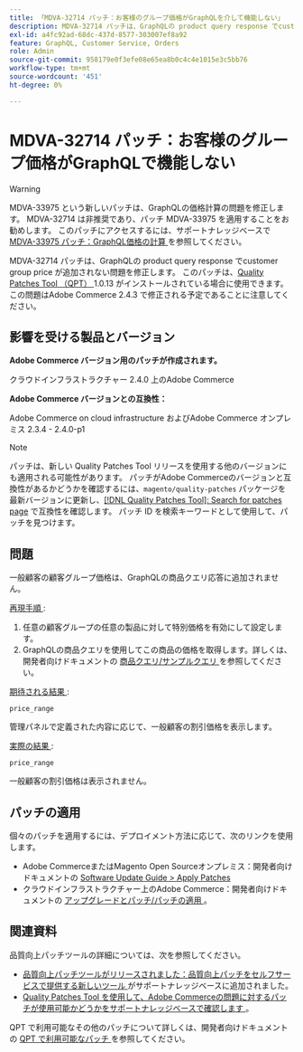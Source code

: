 ```yaml
---
title: 「MDVA-32714 パッチ：お客様のグループ価格がGraphQLを介して機能しない」
description: MDVA-32714 パッチは、GraphQLの product query response でсustomer group price が追加されない問題を修正します。 このパッチは、Quality Patches Tool （QPT） 1.0.13 がインストールされている場合に使用できます。 この問題はAdobe Commerce 2.4.3 で修正される予定であることに注意してください。
exl-id: a4fc92ad-68dc-437d-8577-303007ef8a92
feature: GraphQL, Customer Service, Orders
role: Admin
source-git-commit: 958179e0f3efe08e65ea8b0c4c4e1015e3c5bb76
workflow-type: tm+mt
source-wordcount: '451'
ht-degree: 0%

---
```


# MDVA-32714 パッチ：お客様のグループ価格がGraphQLで機能しない

>[!WARNING]
>
>MDVA-33975 という新しいパッチは、GraphQLの価格計算の問題を修正します。 MDVA-32714 は非推奨であり、パッチ MDVA-33975 を適用することをお勧めします。 このパッチにアクセスするには、サポートナレッジベースで [MDVA-33975 パッチ：GraphQL価格の計算 ](https://experienceleague.adobe.com/docs/commerce-knowledge-base/kb/support-tools/patches/mdva-33975-magento-patch-graphql-price-calculations.html) を参照してください。

MDVA-32714 パッチは、GraphQLの product query response でсustomer group price が追加されない問題を修正します。 このパッチは、[Quality Patches Tool （QPT） ](https://devdocs.magento.com/guides/v2.4/comp-mgr/patching.html#mqp)1.0.13 がインストールされている場合に使用できます。 この問題はAdobe Commerce 2.4.3 で修正される予定であることに注意してください。

## 影響を受ける製品とバージョン

**Adobe Commerce バージョン用のパッチが作成されます。**

クラウドインフラストラクチャー 2.4.0 上のAdobe Commerce

**Adobe Commerce バージョンとの互換性：**

Adobe Commerce on cloud infrastructure およびAdobe Commerce オンプレミス 2.3.4 - 2.4.0-p1

>[!NOTE]
>
>パッチは、新しい Quality Patches Tool リリースを使用する他のバージョンにも適用される可能性があります。 パッチがAdobe Commerceのバージョンと互換性があるかどうかを確認するには、`magento/quality-patches` パッケージを最新バージョンに更新し、[[!DNL Quality Patches Tool]: Search for patches page](https://devdocs.magento.com/quality-patches/tool.html#patch-grid) で互換性を確認します。 パッチ ID を検索キーワードとして使用して、パッチを見つけます。

## 問題

一般顧客の顧客グループ価格は、GraphQLの商品クエリ応答に追加されません。

<u> 再現手順 </u>:

1. 任意の顧客グループの任意の製品に対して特別価格を有効にして設定します。
1. GraphQLの商品クエリを使用してこの商品の価格を取得します。詳しくは、開発者向けドキュメントの [ 商品クエリ/サンプルクエリ ](https://devdocs.magento.com/guides/v2.4/graphql/queries/products.html#sample-queries) を参照してください。

<u> 期待される結果 </u>:

```api
price_range
```

管理パネルで定義された内容に応じて、一般顧客の割引価格を表示します。

<u> 実際の結果 </u>:

```api
price_range
```

一般顧客の割引価格は表示されません。

## パッチの適用

個々のパッチを適用するには、デプロイメント方法に応じて、次のリンクを使用します。

* Adobe CommerceまたはMagento Open Sourceオンプレミス：開発者向けドキュメントの [Software Update Guide > Apply Patches](https://devdocs.magento.com/guides/v2.4/comp-mgr/patching/mqp.html)
* クラウドインフラストラクチャー上のAdobe Commerce：開発者向けドキュメントの [ アップグレードとパッチ/パッチの適用 ](https://devdocs.magento.com/cloud/project/project-patch.html)。

## 関連資料

品質向上パッチツールの詳細については、次を参照してください。

* [ 品質向上パッチツールがリリースされました：品質向上パッチをセルフサービスで提供する新しいツール ](/help/announcements/adobe-commerce-announcements/magento-quality-patches-released-new-tool-to-self-serve-quality-patches.md) がサポートナレッジベースに追加されました。
* [Quality Patches Tool を使用して、Adobe Commerceの問題に対するパッチが使用可能かどうかをサポートナレッジベースで確認します ](/help/support-tools/patches-available-in-qpt-tool/check-patch-for-magento-issue-with-magento-quality-patches.md)。

QPT で利用可能なその他のパッチについて詳しくは、開発者向けドキュメントの [QPT で利用可能なパッチ ](https://devdocs.magento.com/quality-patches/tool.html#patch-grid) を参照してください。
